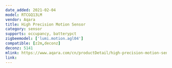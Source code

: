 ```yaml
---
date_added: 2021-02-04
model: RTCGQ13LM
vendor: Aqara
title: High Precision Motion Sensor 
category: sensor
supports: occupancy, batterypct
zigbeemodel: ['lumi.motion.agl04']
compatible: [z2m,deconz]
deconz: 5141
mlink: https://www.aqara.com/cn/productDetail/high-precision-motion-sensor
link: 
---
```


